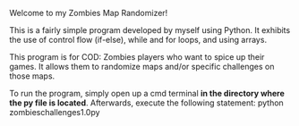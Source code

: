 Welcome to my Zombies Map Randomizer!

This is a fairly simple program developed by myself using Python.
It exhibits the use of control flow (if-else), while and for loops, and using arrays.

This program is for COD: Zombies players who want to spice up their games.
It allows them to randomize maps and/or specific challenges on those maps.

To run the program, simply open up a cmd terminal **in the directory where the py file is located**.
Afterwards, execute the following statement:
python zombieschallenges1.0py

